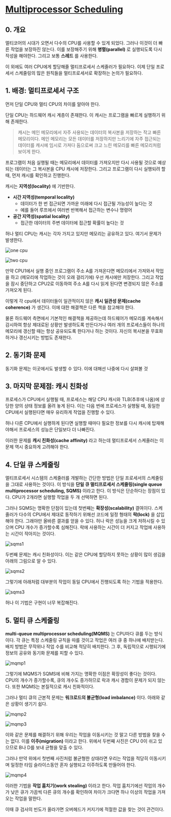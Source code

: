 # [Multiprocessor Scheduling](https://pages.cs.wisc.edu/~remzi/OSTEP/Korean/10-cpu-sched-multi.pdf)

## 0. 개요

멀티코어의 시대가 오면서 다수의 CPU를 사용할 수 있게 되었다. 그러나 이것이 더 빠른 작업을 보장하진 않는다. 이를 보장해주기 위해 **병렬(parallel)** 로 실행되도록 다시 작성을 해야한다. 그리고 보통 **스레드** 를 사용한다.

이 외에도 여러 CPU에게 할당해줄 멀티프로세서 스케줄러가 필요하다. 이제 단일 프로세서 스케줄링의 많은 원칙들을 멀티프로세서로 확장하는 논의가 필요하다.

## 1. 배경: 멀티프로세서 구조

먼저 단일 CPU와 멀티 CPU의 차이를 알아야 한다. 

단일 CPU는 하드웨어 캐시 계층이 존재한다. 이 캐시는 프로그램을 빠르게 실행하기 위해 존재한다.

> 캐시는 메인 메모리에서 자주 사용되는 데이터의 복사본을 저장하는 작고 빠른 메모리이다. 메인 메모리는 모든 데이터를 저장하지만 느리기에 자주 접근되는 데이터를 캐시에 임시로 가져다 둠으로써 크고 느린 메모리를 빠른 메모리처럼 보이게 한다.

프로그램이 처음 실행될 때는 메모리에서 데이터를 가져오지만 다시 사용될 것으로 예상되는 데이터는 그 복사본을 CPU 캐시에 저장한다. 그리고 프로그램이 다시 실행되려 할 때, 먼저 캐시를 확인하고 진행한다. 

캐시는 **지역성(locality)** 에 기반한다.

- **시간 지역성(temporal locality)**
	- 데이터가 한 번 접근되면 가까운 미래에 다시 접근될 가능성이 높다는 것
	- 예를 들어 루프에서 여러번 반복해서 접근하는 변수나 명령어
- **공간 지역성(spatial locality)**
	- 접근한 데이터의 주변 데이터에 접근할 확률이 높다는 것

허나 멀티 CPU는 캐시는 각자 가지고 있지만 메모리는 공유하고 있다. 여기서 문제가 발생한다.

![one cpu](one_cpu.png)

![two cpu](two_cpu.png)

만약 CPU1에서 실행 중인 프로그램이 주소 A를 가져온다면 메모리에서 가져와서 작업을 하고 (메모리에 작업하는 것이 오래 걸리기에) 우선 캐시에만 저장한다. 그리고 작업을 잠시 중단하고 CPU2로 이동하여 주소 A를 다시 읽게 된다면 변경되지 않은 주소를 가져오게 된다.

이렇게 각 cpu에서 데이터들이 일관적이지 않은 **캐시 일관성 문제(cache coherence)** 가 생긴다. 이에 대한 해결책은 다른 책을 참고해야 한다.

물론 하드웨어 측면에서 기본적인 해결책을 제공하는데 하드웨어가 메모리를 계속해서 감시하여 항상 제대로된 상황만 발생하도록 만든다거나 여러 개의 프로세스들이 하나의 메모리에 갱신할 때는 항상 공유되도록 한다거나 하는 것이다. 자신의 복사본을 무효화하거나 갱신시키는 방법도 존재한다.

## 2. 동기화 문제

동기화 문제는 이곳에서도 발생할 수 있다. 이에 대해선 나중에 다시 살펴볼 것

## 3. 마지막 문제점: 캐시 친화성

프로세스가 CPU에서 실행될 때, 프로세스는 해당 CPU 캐시와 TLB(추후에 나옴)에 상당한 양의 상태 정보를 올려 놓게 된다. 이는 다음 번에 프로세스가 실행될 때, 동일한 CPU에서 실행된다면 매우 유리하게 작업을 진행할 수 있다. 

허나 다른 CPU에서 실행하게 된다면 실행할 때마다 필요한 정보를 다시 캐시에 탑재해야해서 프로세스의 성능은 단일보다 더 나빠진다. 

이러한 문제를 **캐시 친화성(cache affinity)** 라고 하는데 멀티프로세서 스케줄러는 이 문제 역시 중요하게 고려해야 한다.

## 4. 단일 큐 스케줄링

멀티프로세서 시스템의 스케줄러를 개발하는 간단한 방법은 단일 프로세서의 스케줄링을 그대로 사용하는 것이다. 이 방식을 **단일 큐 멀티프로세서 스케줄링(single queue multiprocessor scheduling, SQMS)** 이라고 한다. 이 방식은 단순하다는 장점이 있다. CPU가 2개라면 실행할 작업을 두 개 선택하면 된다.

그러나 SQMS는 명확한 단점이 있는데 첫번째는 **확장성(scalability)** 결여이다. 스케줄러가 다수의 CPU에서 제대로 동작하기 위해선 코드에 일정 형태의 **락(lock)** 을 삽입해야 한다. 그래야만 올바른 결과를 얻을 수 있다. 허나 락은 성능을 크게 저하시킬 수 있으며 CPU 개수가 증가할수록 심해진다.  락에 사용하는 시간이 더 커지고 작업에 사용하는 시간이 작아지는 것이다. 

![sqms1](sqms1.png)

두번째 문제는 캐시 친화성이다. 이는 같은 CPU에 할당하지 못하는 상황이 많이 생김을 아래의 그림으로 알 수 있다. 

![sqms2](sqms2.png)

그렇기에 아래처럼 대부분의 작업이 동일 CPU에서 진행되도록 하는 기법을 적용한다. 

![sqms3](sqms3.png)

허나 이 기법은 구현이 너무 복잡해진다.

## 5. 멀티 큐 스케줄링

**multi-queue multiprocessor scheduling(MQMS)** 는 CPU마다 큐를 두는 방식이다. 각 큐는 특정 스케줄링 규칙을 따를 것이고 작업은 여러 큐 중 하나에 배치받는다. 배치 방법은 무작위나 작업 수를 비교해 적당히 배치한다. 그 후, 독립적으로 시행되기에 정보의 공유와 동기화 문제를 피할 수 있다. 

![mqmp1](mqmp1.png)

그렇기에 MQMS가 SQMS에 비해 가지는 명확한 이점은 확장성이 좋다는 것이다. CPU의 개수가 증가할수록, 큐의 개수도 증가하므로 락과 캐시 경합이 문제가 되지 않는다. 또한 MQMS는 본질적으로 캐시 친화적이다. 

그러나 멀티 큐의 근본적 문제는 **워크로드의 불균형(load imbalance)** 이다. 아래와 같은 상황이 생기기 쉽다.

![mqmp2](mqmp2.png)

![mqmp3](mqmp3.png)

이와 같은 문제를 해결하기 위해 우리는 작업을 이동시키는 것 말고 다른 방법을 찾을 수는 없다. 이를 **이주(migration)** 이라고 한다. 위에서 두번째 사진은 CPU 0이 쉬고 있으므로 B나 D를 보내 균형을 맞출 수 있다. 

그러나 만약 위에서 첫번째 사진처럼 불균형한 상태라면 우리는 작업을 적당히 이동시키며 일정한 타임 슬라이스동안 혼자 실행되고 이주하도록 만들어야 한다. 

![mqmp4](mqmp4.png)

이러한 기법을 **작업 훔치기(work stealing)** 이라고 한다.  작업 훔치기에선 작업의 개수가 낮은 큐가 가끔씩 다른 큐의 개수를 확인하여 차이가 크다면 하나 이상의 작업을 가져오는 작업을 말한다. 

이때 큐 검사의 빈도가 올라가면 오버헤드가 커지기에 적절한 값을 찾는 것이 관건이다.